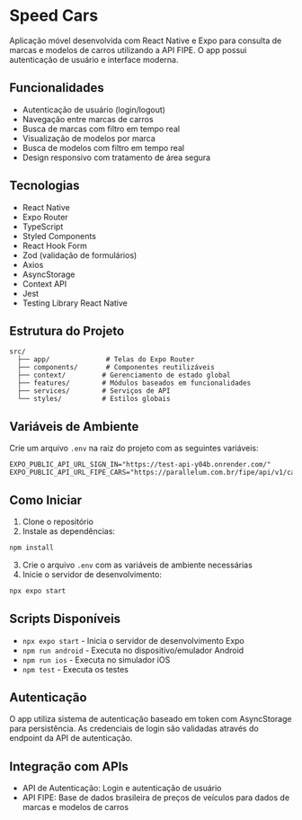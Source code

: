 # Speed Cars

Aplicação móvel desenvolvida com React Native e Expo para consulta de marcas e modelos de carros utilizando a API FIPE. O app possui autenticação de usuário e interface moderna.

## Funcionalidades

- Autenticação de usuário (login/logout)
- Navegação entre marcas de carros
- Busca de marcas com filtro em tempo real
- Visualização de modelos por marca
- Busca de modelos com filtro em tempo real
- Design responsivo com tratamento de área segura

## Tecnologias

- React Native
- Expo Router
- TypeScript
- Styled Components
- React Hook Form
- Zod (validação de formulários)
- Axios
- AsyncStorage
- Context API
- Jest
- Testing Library React Native

## Estrutura do Projeto

```
src/
  ├── app/              # Telas do Expo Router
  ├── components/       # Componentes reutilizáveis
  ├── context/         # Gerenciamento de estado global
  ├── features/        # Módulos baseados em funcionalidades
  ├── services/        # Serviços de API
  └── styles/          # Estilos globais
```

## Variáveis de Ambiente

Crie um arquivo `.env` na raiz do projeto com as seguintes variáveis:

```
EXPO_PUBLIC_API_URL_SIGN_IN="https://test-api-y04b.onrender.com/"
EXPO_PUBLIC_API_URL_FIPE_CARS="https://parallelum.com.br/fipe/api/v1/carros/"
```

## Como Iniciar

1. Clone o repositório
2. Instale as dependências:
```bash
npm install
```

3. Crie o arquivo `.env` com as variáveis de ambiente necessárias
4. Inicie o servidor de desenvolvimento:
```bash
npx expo start
```

## Scripts Disponíveis

- `npx expo start` - Inicia o servidor de desenvolvimento Expo
- `npm run android` - Executa no dispositivo/emulador Android
- `npm run ios` - Executa no simulador iOS
- `npm test` - Executa os testes

## Autenticação

O app utiliza sistema de autenticação baseado em token com AsyncStorage para persistência. As credenciais de login são validadas através do endpoint da API de autenticação.

## Integração com APIs

- API de Autenticação: Login e autenticação de usuário
- API FIPE: Base de dados brasileira de preços de veículos para dados de marcas e modelos de carros

